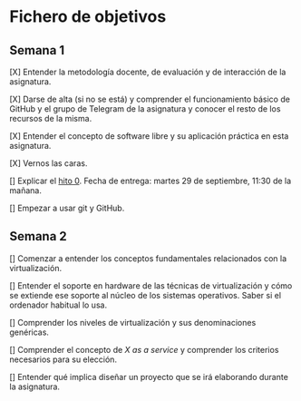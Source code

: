 # Fichero de objetivos

## Semana 1
[X] Entender la metodología docente, de evaluación y de interacción de la asignatura.

[X] Darse de alta (si no se está) y comprender el funcionamiento básico de GitHub y el grupo de Telegram de la asignatura y conocer el resto de los recursos de la misma.

[X] Entender el concepto de software libre y su aplicación práctica en esta asignatura.

[X] Vernos las caras.

[] Explicar el [hito 0](http://jj.github.io/IV/documentos/proyecto/0.Repositorio). Fecha de entrega: martes 29 de septiembre, 11:30 de la mañana.

[] Empezar a usar git y GitHub.

## Semana 2
[] Comenzar a entender los conceptos fundamentales relacionados con la virtualización.

[] Entender el soporte en hardware de las técnicas de virtualización y cómo se extiende ese soporte al núcleo de los sistemas operativos. Saber si el ordenador habitual lo usa.

[] Comprender los niveles de virtualización y sus denominaciones genéricas.

[] Comprender el concepto de *X as a service* y comprender los criterios necesarios para su elección.

[] Entender qué implica diseñar un proyecto que se irá elaborando durante la asignatura.